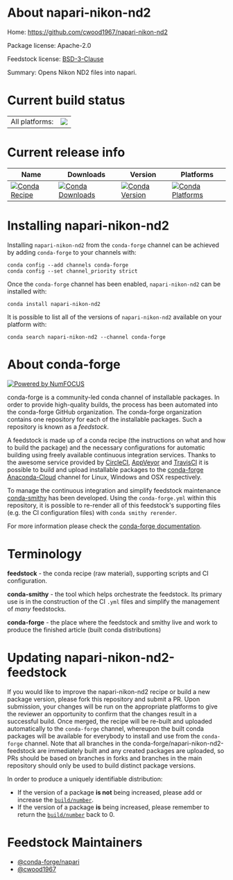 About napari-nikon-nd2
======================

Home: https://github.com/cwood1967/napari-nikon-nd2

Package license: Apache-2.0

Feedstock license: [BSD-3-Clause](https://github.com/conda-forge/napari-nikon-nd2-feedstock/blob/master/LICENSE.txt)

Summary: Opens Nikon ND2 files into napari.

Current build status
====================


<table><tr><td>All platforms:</td>
    <td>
      <a href="https://dev.azure.com/conda-forge/feedstock-builds/_build/latest?definitionId=15311&branchName=master">
        <img src="https://dev.azure.com/conda-forge/feedstock-builds/_apis/build/status/napari-nikon-nd2-feedstock?branchName=master">
      </a>
    </td>
  </tr>
</table>

Current release info
====================

| Name | Downloads | Version | Platforms |
| --- | --- | --- | --- |
| [![Conda Recipe](https://img.shields.io/badge/recipe-napari--nikon--nd2-green.svg)](https://anaconda.org/conda-forge/napari-nikon-nd2) | [![Conda Downloads](https://img.shields.io/conda/dn/conda-forge/napari-nikon-nd2.svg)](https://anaconda.org/conda-forge/napari-nikon-nd2) | [![Conda Version](https://img.shields.io/conda/vn/conda-forge/napari-nikon-nd2.svg)](https://anaconda.org/conda-forge/napari-nikon-nd2) | [![Conda Platforms](https://img.shields.io/conda/pn/conda-forge/napari-nikon-nd2.svg)](https://anaconda.org/conda-forge/napari-nikon-nd2) |

Installing napari-nikon-nd2
===========================

Installing `napari-nikon-nd2` from the `conda-forge` channel can be achieved by adding `conda-forge` to your channels with:

```
conda config --add channels conda-forge
conda config --set channel_priority strict
```

Once the `conda-forge` channel has been enabled, `napari-nikon-nd2` can be installed with:

```
conda install napari-nikon-nd2
```

It is possible to list all of the versions of `napari-nikon-nd2` available on your platform with:

```
conda search napari-nikon-nd2 --channel conda-forge
```


About conda-forge
=================

[![Powered by
NumFOCUS](https://img.shields.io/badge/powered%20by-NumFOCUS-orange.svg?style=flat&colorA=E1523D&colorB=007D8A)](https://numfocus.org)

conda-forge is a community-led conda channel of installable packages.
In order to provide high-quality builds, the process has been automated into the
conda-forge GitHub organization. The conda-forge organization contains one repository
for each of the installable packages. Such a repository is known as a *feedstock*.

A feedstock is made up of a conda recipe (the instructions on what and how to build
the package) and the necessary configurations for automatic building using freely
available continuous integration services. Thanks to the awesome service provided by
[CircleCI](https://circleci.com/), [AppVeyor](https://www.appveyor.com/)
and [TravisCI](https://travis-ci.com/) it is possible to build and upload installable
packages to the [conda-forge](https://anaconda.org/conda-forge)
[Anaconda-Cloud](https://anaconda.org/) channel for Linux, Windows and OSX respectively.

To manage the continuous integration and simplify feedstock maintenance
[conda-smithy](https://github.com/conda-forge/conda-smithy) has been developed.
Using the ``conda-forge.yml`` within this repository, it is possible to re-render all of
this feedstock's supporting files (e.g. the CI configuration files) with ``conda smithy rerender``.

For more information please check the [conda-forge documentation](https://conda-forge.org/docs/).

Terminology
===========

**feedstock** - the conda recipe (raw material), supporting scripts and CI configuration.

**conda-smithy** - the tool which helps orchestrate the feedstock.
                   Its primary use is in the construction of the CI ``.yml`` files
                   and simplify the management of *many* feedstocks.

**conda-forge** - the place where the feedstock and smithy live and work to
                  produce the finished article (built conda distributions)


Updating napari-nikon-nd2-feedstock
===================================

If you would like to improve the napari-nikon-nd2 recipe or build a new
package version, please fork this repository and submit a PR. Upon submission,
your changes will be run on the appropriate platforms to give the reviewer an
opportunity to confirm that the changes result in a successful build. Once
merged, the recipe will be re-built and uploaded automatically to the
`conda-forge` channel, whereupon the built conda packages will be available for
everybody to install and use from the `conda-forge` channel.
Note that all branches in the conda-forge/napari-nikon-nd2-feedstock are
immediately built and any created packages are uploaded, so PRs should be based
on branches in forks and branches in the main repository should only be used to
build distinct package versions.

In order to produce a uniquely identifiable distribution:
 * If the version of a package **is not** being increased, please add or increase
   the [``build/number``](https://docs.conda.io/projects/conda-build/en/latest/resources/define-metadata.html#build-number-and-string).
 * If the version of a package **is** being increased, please remember to return
   the [``build/number``](https://docs.conda.io/projects/conda-build/en/latest/resources/define-metadata.html#build-number-and-string)
   back to 0.

Feedstock Maintainers
=====================

* [@conda-forge/napari](https://github.com/conda-forge/napari/)
* [@cwood1967](https://github.com/cwood1967/)

